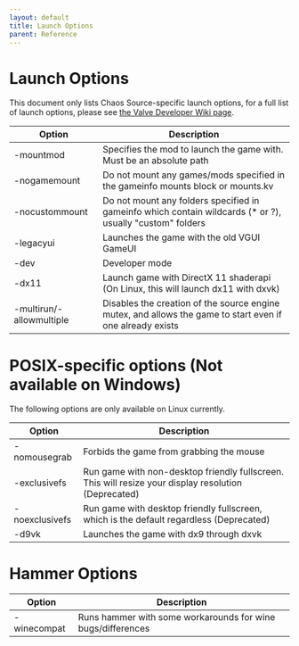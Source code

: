 ```yaml
---
layout: default
title: Launch Options
parent: Reference
---
```


# Launch Options

This document only lists Chaos Source-specific launch options, for a full list
of launch options, please see
[the Valve Developer Wiki page](https://developer.valvesoftware.com/wiki/Command_Line_Options).

| Option                   | Description                                                                                                |
| ------------------------ | ---------------------------------------------------------------------------------------------------------- |
| -mountmod <path>         | Specifies the mod to launch the game with. Must be an absolute path                                        |
| -nogamemount             | Do not mount any games/mods specified in the gameinfo mounts block or mounts.kv                            |
| -nocustommount           | Do not mount any folders specified in gameinfo which contain wildcards (\* or ?), usually "custom" folders |
| -legacyui                | Launches the game with the old VGUI GameUI                                                                 |
| -dev                     | Developer mode                                                                                             |
| -dx11                    | Launch game with DirectX 11 shaderapi (On Linux, this will launch dx11 with dxvk)                          |
| -multirun/-allowmultiple | Disables the creation of the source engine mutex, and allows the game to start even if one already exists  |

# POSIX-specific options (Not available on Windows)

The following options are only available on Linux currently.

| Option         | Description                                                                                          |
| -------------- | ---------------------------------------------------------------------------------------------------- |
| -nomousegrab   | Forbids the game from grabbing the mouse                                                             |
| -exclusivefs   | Run game with non-desktop friendly fullscreen. This will resize your display resolution (Deprecated) |
| -noexclusivefs | Run game with desktop friendly fullscreen, which is the default regardless (Deprecated)              |
| -d9vk          | Launches the game with dx9 through dxvk                                                              |

# Hammer Options

| Option      | Description                                                 |
| ----------- | ----------------------------------------------------------- |
| -winecompat | Runs hammer with some workarounds for wine bugs/differences |

